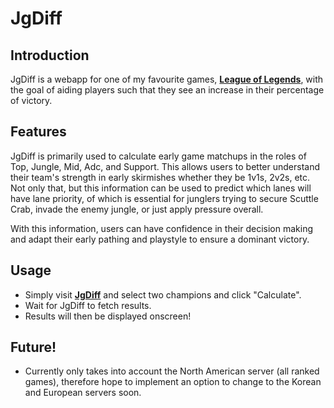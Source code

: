 # JgDiff

## Introduction ##
JgDiff is a webapp for one of my favourite games, 
[**League of Legends**](https://na.leagueoflegends.com/en-us/), with the goal of
aiding players such that they see an increase in their percentage of victory.

## Features ##
JgDiff is primarily used to calculate early game matchups in the roles of Top, Jungle,
Mid, Adc, and Support. This allows users to better understand their team's strength in
early skirmishes whether they be 1v1s, 2v2s, etc. Not only that, but this information
can be used to predict which lanes will have lane priority, of which is essential for
junglers trying to secure Scuttle Crab, invade the enemy jungle, or just apply
pressure overall.

With this information, users can have confidence in their decision making and adapt
their early pathing and playstyle to ensure a dominant victory.

## Usage ##
* Simply visit [**JgDiff**](http://branduong.pythonanywhere.com/champselect/) and select two champions and click "Calculate".
* Wait for JgDiff to fetch results.
* Results will then be displayed onscreen!

## Future! ##
* Currently only takes into account the North American server (all ranked games), therefore hope to implement an option to change to the 
Korean and European servers soon.
